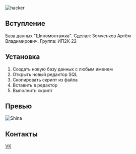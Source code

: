 ![hacker](https://user-images.githubusercontent.com/114806464/197076139-0afc2b9f-c2ea-42d6-89a4-b23852d4d5f0.gif)

## Вступление

База данных "Шиномонтажка". Сделал: Земченков Артём Владимирович. Группа: ИП2К-22

## Установка

1. Создать новую базу данных с любым именем
2. Открыть новый редактор SQL
3. Скопировать скрипт из файла
4. Вставить в редактор
5. Выполнить скрипт

## Превью

![Shina](https://user-images.githubusercontent.com/114806464/197076991-e9c34484-1bae-4411-9849-ab8c08afaacf.png)

## Контакты

[VK](https://vk.com/big_floppa32)
